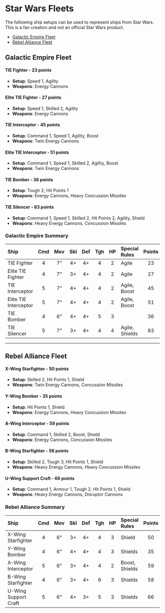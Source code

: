 # Star Wars Fleets

The following ship setups can be used to represent ships from Star Wars. This is a fan creation and not an official Star Wars product.

- [Galactic Empire Fleet](#galactic-empire-fleet)
- [Rebel Alliance Fleet](#rebel-alliance-fleet)

## Galactic Empire Fleet

#### TIE Fighter - 23 points

- **Setup**: Speed 1, Agility
- **Weapons**: Energy Cannons

#### Elite TIE Fighter - 27 points

- **Setup**: Speed 1, Skilled 2, Agility
- **Weapons**: Energy Cannons

#### TIE Interceptor - 45 points

- **Setup**: Command 1, Speed 1, Agility, Boost
- **Weapons**: Twin Energy Cannons

#### Elite TIE Interceptor - 51 points

- **Setup**: Command 1, Speed 1, Skilled 2, Agility, Boost
- **Weapons**: Twin Energy Cannons

#### TIE Bomber - 36 points

- **Setup**: Tough 2, Hit Points 1
- **Weapons**: Energy Cannons, Heavy Concussion Missiles

#### TIE Silencer - 83 points

- **Setup**: Command 1, Speed 1, Skilled 2, Hit Points 2, Agility, Shield
- **Weapons**: Heavy Energy Cannons, Concussion Missiles

### Galactic Empire Summary

| Ship                    | Cmd | Mov | Skl | Def | Tgh | HP  | Special Rules         | Points |
| :---------------------- | :-: | :-: | :-: | :-: | :-: | :-: | :-------------------- | :----: |
| TIE Fighter             |  4  |  7" |  4+ |  4+ |  4  |  2  | Agile                 | 23     |
| Elite TIE Fighter       |  4  |  7" |  3+ |  4+ |  4  |  2  | Agile                 | 27     |
| TIE Interceptor         |  5  |  7" |  4+ |  4+ |  4  |  2  | Agile, Boost          | 45     |
| Elite TIE Interceptor   |  5  |  7" |  4+ |  4+ |  4  |  2  | Agile, Boost          | 51     |
| TIE Bomber              |  4  |  6" |  4+ |  4+ |  5  |  3  |                       | 36     |
| TIE Silencer            |  5  |  7" |  3+ |  4+ |  4  |  4  | Agile, Shields        | 83     |

---

## Rebel Alliance Fleet

#### X-Wing Starfighter - 50 points

- **Setup**: Skilled 2, Hit Points 1, Shield
- **Weapons**: Twin Energy Cannons, Concussion Missiles

#### Y-Wing Bomber - 35 points

- **Setup**: Hit Points 1, Shield
- **Weapons**: Energy Cannons, Heavy Concussion Missiles

#### A-Wing Interceptor - 59 points

- **Setup**: Command 1, Skilled 2, Boost, Shield
- **Weapons**: Energy Cannons, Concussion Missiles

#### B-Wing Starfighter - 58 points

- **Setup**: Skilled 2, Tough 3, Hit Points 1, Shield
- **Weapons**: Heavy Energy Cannons, Heavy Concussion Missiles

#### U-Wing Support Craft - 66 points

- **Setup**: Command 1, Armour 1, Tough 2, Hit Points 1, Shield
- **Weapons**: Heavy Energy Cannons, Disruptor Cannons

### Rebel Alliance Summary

| Ship                      | Cmd | Mov | Skl | Def | Tgh | HP  | Special Rules         | Points |
| :------------------------ | :-: | :-: | :-: | :-: | :-: | :-: | :-------------------- | :----: |
| X-Wing Starfighter        |  4  |  6" |  3+ |  4+ |  4  |  3  | Shield                | 50     |
| Y-Wing Bomber             |  4  |  6" |  4+ |  4+ |  4  |  3  | Shields               | 35     |
| A-Wing Interceptor        |  5  |  6" |  3+ |  4+ |  4  |  2  | Boost, Shields        | 59     |
| B-Wing Starfighter        |  4  |  6" |  3+ |  4+ |  6  |  3  | Shields               | 58     |
| U-Wing Support Craft      |  5  |  6" |  4+ |  3+ |  5  |  3  | Shields               | 66     |
